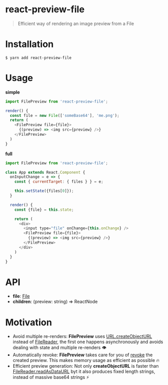 # react-preview-file
> Efficient way of rendering an image preview from a File

# Installation

```
$ yarn add react-preview-file
```

# Usage

**simple**

```javascript
import FilePreview from 'react-preview-file';

render() {
  const file = new File(['someBase64'], 'me.png');
  return (
    <FilePreview file={file}>
      {(preview) => <img src={preview} />}
    </FilePreview>
  )
}

```

**full**

```javascript
import FilePreview from 'react-preview-file';

class App extends React.Component {
  onInputChange = e => {
    const { currentTarget: { files } } = e;

    this.setState({files[0]});
  }

  render() {
    const {file} = this.state;

    return (
      <div>
        <input type="file" onChange={this.onChange} />
        <FilePreview file={file}>
          {(preview) => <img src={preview} />}
        </FilePreview>
      </div>
    )
  }
}

```

# API

* **file**: [File](https://developer.mozilla.org/en-US/docs/Web/API/File)
* **children**: (preview: string) => ReactNode

# Motivation
- Avoid multiple re-renders: **FilePreview** uses [URL.createObjectURL](https://developer.mozilla.org/en-US/docs/Web/API/URL/createObjectURL) instead of [FileReader](https://developer.mozilla.org/en-US/docs/Web/API/FileReader), the first one happens asynchronously and avoids dealing with state and multiple re-renders 👁
- Automatically revoke: **FilePreview** takes care for you of [revoke](https://developer.mozilla.org/en-US/docs/Web/API/URL/revokeObjectURL) the created preview. This makes memory usage as efficient as possible 🔥
- Efficient preview generation: Not only **createObjectURL** is faster than [FileReader.readAsDataURL](https://developer.mozilla.org/en-US/docs/Web/API/FileReader/readAsDataURL) byt it also produces fixed length strings, instead of massive base64 strings ⚡️




